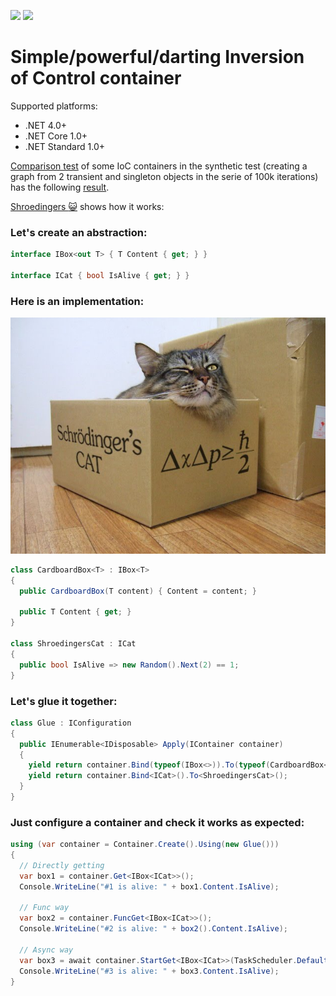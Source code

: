 [<img src="http://tcavs2015.cloudapp.net/app/rest/builds/buildType:(id:DevTeam_IoCContainer_Build)/statusIcon"/>](http://tcavs2015.cloudapp.net/viewType.html?buildTypeId=DevTeam_IoCContainer_Build&guest=1) [<img src="https://www.nuget.org/Content/Logos/nugetlogo.png" height="18">](https://www.nuget.org/packages/IoC.Container)

# Simple/powerful/darting Inversion of Control container

Supported platforms:
  - .NET 4.0+
  - .NET Core 1.0+
  - .NET Standard 1.0+

[Comparison test](https://github.com/DevTeam/IoCContainer/blob/master/IoC.Tests/ComparisonTests.cs) of some IoC containers in the synthetic test (creating a graph from 2 transient and singleton objects in the serie of 100k iterations) has the following [result](http://tcavs2015.cloudapp.net/httpAuth/app/rest/builds/buildType:DevTeam_IoCContainer_Build,status:SUCCESS/artifacts/content/reports).

[Shroedingers :smiley_cat:](https://github.com/DevTeam/IoCContainer/tree/master/Samples/ShroedingersCat) shows how it works:

 ### Let's create an abstraction:

```csharp
interface IBox<out T> { T Content { get; } }

interface ICat { bool IsAlive { get; } }
```

### Here is an implementation:

![Cat](https://github.com/DevTeam/IoCContainer/blob/master/Docs/Images/cat.jpg)

```csharp
class CardboardBox<T> : IBox<T>
{
  public CardboardBox(T content) { Content = content; }

  public T Content { get; }
}

class ShroedingersCat : ICat
{
  public bool IsAlive => new Random().Next(2) == 1;
}
```

### Let's glue it together:

```csharp
class Glue : IConfiguration
{
  public IEnumerable<IDisposable> Apply(IContainer container)
  {
    yield return container.Bind(typeof(IBox<>)).To(typeof(CardboardBox<>));
    yield return container.Bind<ICat>().To<ShroedingersCat>();
  }
}
```

### Just configure a container and check it works as expected:

```csharp
using (var container = Container.Create().Using(new Glue()))
{
  // Directly getting
  var box1 = container.Get<IBox<ICat>>();
  Console.WriteLine("#1 is alive: " + box1.Content.IsAlive);

  // Func way
  var box2 = container.FuncGet<IBox<ICat>>();
  Console.WriteLine("#2 is alive: " + box2().Content.IsAlive);

  // Async way
  var box3 = await container.StartGet<IBox<ICat>>(TaskScheduler.Default);
  Console.WriteLine("#3 is alive: " + box3.Content.IsAlive);
}
```
